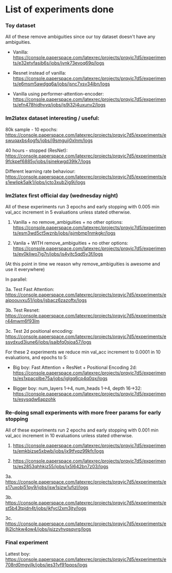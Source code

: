 # List of experiments done

### Toy dataset

All of these remove ambiguities since our toy dataset doesn't have any ambiguities.

- Vanilla: https://console.paperspace.com/latexrec/projects/prqyjc7d5/experiments/e32etyfasib6s/jobs/jvnk73evoq69q/logs

- Resnet instead of vanilla: https://console.paperspace.com/latexrec/projects/prqyjc7d5/experiments/e6msm5awdgq6a/jobs/jsnc7xsv34ibn/logs

- Vanilla using performer-attention-encoder: https://console.paperspace.com/latexrec/projects/prqyjc7d5/experiments/efn478hidhyvq/jobs/js9j32j4uxunv2/logs

### Im2latex dataset interesting / useful:

80k sample - 10 epochs: https://console.paperspace.com/latexrec/projects/prqyjc7d5/experiments/eswuqaxbs4ogfs/jobs/j9smguji0xlnm/logs

40 hours - stopped (ResNet):
https://console.paperspace.com/latexrec/projects/prqyjc7d5/experiments/e9fckpef6885y/jobs/jsinekwgd39lk7/logs

Different learning rate behaviour: https://console.paperspace.com/latexrec/projects/prqyjc7d5/experiments/es1ewlipk5alk1/jobs/jcto3xub2ig9i/logs


### Im2latex first official day (wednesday night)

All of these experiments run 3 epochs and early stopping with 0.005 min val_acc increment in 5 evaluations unless stated otherwise.

1. Vanilla + no remove_ambiguities + no other options: https://console.paperspace.com/latexrec/projects/prqyjc7d5/experiments/esm3wd5ct5wznb/jobs/jsjmbmp1nmkgkr/logs

2. Vanila + WITH remove_ambiguities + no other options: https://console.paperspace.com/latexrec/projects/prqyjc7d5/experiments/ev0kliwo7ig7n/jobs/js4yitc5qd5y3f/logs

(At this point in time we reason why remove_ambiguities is awesome and use it everywhere)

In parallel:

3a. Test Fast Attention: https://console.paperspace.com/latexrec/projects/prqyjc7d5/experiments/eaipoouvxu51/jobs/jsbacz6zazoftx/logs

3b. Test Resnet: https://console.paperspace.com/latexrec/projects/prqyjc7d5/experiments/er44mwm6f93lm

3c. Test 2d positional encoding: https://console.paperspace.com/latexrec/projects/prqyjc7d5/experiments/essvdxud3iune6/jobs/jsaibfq0sjoa57/logs

For these 2 experiments we reduce min val_acc increment to 0.0001 in 10 evaluations, and epochs to 5:

- Big boy: Fast Attention + ResNet + Positional Encoding 2d: https://console.paperspace.com/latexrec/projects/prqyjc7d5/experiments/es1xpacplbe75a/jobs/jglgq6cp4q0qx/logs

- Bigger boy: num_layers 1->4, num_heads 1->4, depth 16->32: https://console.paperspace.com/latexrec/projects/prqyjc7d5/experiments/esysqdw6apzohk

### Re-doing small experiments with more freer params for early stopping

All of these experiments run 2 epochs and early stopping with 0.001 min val_acc increment in 10 evaluations unless stated otherwise.

1. https://console.paperspace.com/latexrec/projects/prqyjc7d5/experiments/emkbizse5xbwb/jobs/jx9tfvqz99kfr/logs

2. https://console.paperspace.com/latexrec/projects/prqyjc7d5/experiments/es2853qhhkjz55/jobs/jx5l642bn7z03/logs

3a. https://console.paperspace.com/latexrec/projects/prqyjc7d5/experiments/es17uxobj51py9/jobs/jsw1sizw1ufizl/logs

3b. https://console.paperspace.com/latexrec/projects/prqyjc7d5/experiments/est5b43tpjdn4t/jobs/jkfycl2xm3jty/logs

3c. https://console.paperspace.com/latexrec/projects/prqyjc7d5/experiments/e8j2lchkw4ow4/jobs/jsizzvhvqsqvrg/logs

### Final experiment

Lattest boy: https://console.paperspace.com/latexrec/projects/prqyjc7d5/experiments/e708rd0mgyjlk/jobs/jes31vf91pqos/logs